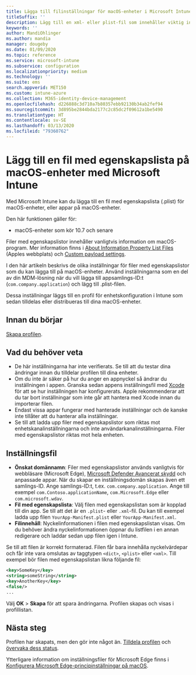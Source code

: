 ```yaml
---
title: Lägga till filinställningar för macOS-enheter i Microsoft Intune – Azure | Microsoft Docs
titleSuffix: ''
description: Lägg till en xml- eller plist-fil som innehåller viktig information om din app. Använd en inställningsfil för enhetskonfigurationsprofilen för att ändra viktig information i filen med egenskapslistan och tilldela den till dina macOS-enheter.
keywords: ''
author: MandiOhlinger
ms.author: mandia
manager: dougeby
ms.date: 01/09/2020
ms.topic: reference
ms.service: microsoft-intune
ms.subservice: configuration
ms.localizationpriority: medium
ms.technology: ''
ms.suite: ems
search.appverid: MET150
ms.custom: intune-azure
ms.collection: M365-identity-device-management
ms.openlocfilehash: d226888c3d710a7b80357ebb92130b34ab2fef94
ms.sourcegitcommit: 3d895be2844bda2177c2c85dc2f09612a1be5490
ms.translationtype: HT
ms.contentlocale: sv-SE
ms.lasthandoff: 03/13/2020
ms.locfileid: "79360762"
---
```

# <a name="add-a-property-list-file-to-macos-devices-using-microsoft-intune"></a>Lägg till en fil med egenskapslista på macOS-enheter med Microsoft Intune

Med Microsoft Intune kan du lägga till en fil med egenskapslista (.plist) för macOS-enheter, eller appar på macOS-enheter.

Den här funktionen gäller för:

- macOS-enheter som kör 10.7 och senare

Filer med egenskapslistor innehåller vanligtvis information om macOS-program. Mer information finns i [About Information Property List Files](https://developer.apple.com/library/archive/documentation/General/Reference/InfoPlistKeyReference/Articles/AboutInformationPropertyListFiles.html) (Apples webbplats) och [Custom payload settings](https://support.apple.com/guide/mdm/custom-mdm9abbdbe7/1/web/1).

I den här artikeln beskrivs de olika inställningar för filer med egenskapslistor som du kan lägga till på macOS-enheter. Använd inställningarna som en del av din MDM-lösning när du vill lägga till appsamlings-ID:t (`com.company.application`) och lägg till .plist-filen.

Dessa inställningar läggs till en profil för enhetskonfiguration i Intune som sedan tilldelas eller distribueras till dina macOS-enheter.

## <a name="before-you-begin"></a>Innan du börjar

[Skapa profilen](device-profile-create.md).

## <a name="what-you-need-to-know"></a>Vad du behöver veta

- De här inställningarna har inte verifierats. Se till att du testar dina ändringar innan du tilldelar profilen till dina enheter.
- Om du inte är säker på hur du anger en appnyckel så ändrar du inställningen i appen. Granska sedan appens inställningsfil med [Xcode](https://developer.apple.com/xcode/) för att se hur inställningen har konfigurerats. Apple rekommenderar att du tar bort inställningar som inte går att hantera med Xcode innan du importerar filen.
- Endast vissa appar fungerar med hanterade inställningar och de kanske inte tillåter att du hanterar alla inställningar.
- Se till att ladda upp filer med egenskapslistor som riktas mot enhetskanalinställningarna och inte användarkanalinställningarna. Filer med egenskapslistor riktas mot hela enheten.

## <a name="preference-file"></a>Inställningsfil

- **Önskat domännamn**: Filer med egenskapslistor används vanligtvis för webbläsare (Microsoft Edge), [Microsoft Defender Avancerat skydd](https://docs.microsoft.com/windows/security/threat-protection/microsoft-defender-atp/microsoft-defender-atp-mac) och anpassade appar. När du skapar en inställningsdomän skapas även ett samlings-ID. Ange samlings-ID:t, t.ex. `com.company.application`. Ange till exempel `com.Contoso.applicationName`, `com.Microsoft.Edge` eller `com.microsoft.wdav`.
- **Fil med egenskapslista**: Välj filen med egenskapslistan som är kopplad till din app. Se till att det är en `.plist`- eller `.xml`-fil. Du kan till exempel ladda upp filen `YourApp-Manifest.plist` eller `YourApp-Manifest.xml`.
- **Filinnehåll**: Nyckelinformationen i filen med egenskapslistan visas. Om du behöver ändra nyckelinformationen öppnar du listfilen i en annan redigerare och laddar sedan upp filen igen i Intune.

Se till att filen är korrekt formaterad. Filen får bara innehålla nyckelvärdepar och får inte vara omslutas av taggtypen `<dict>`, `<plist>` eller `<xml>`. Till exempel bör filen med egenskapslistan likna följande fil:

```xml
<key>SomeKey</key>
<string>someString</string>
<key>AnotherKey</key>
<false/>
...
```

Välj **OK** > **Skapa** för att spara ändringarna. Profilen skapas och visas i profillistan.

## <a name="next-steps"></a>Nästa steg

Profilen har skapats, men den gör inte något än. [Tilldela profilen](device-profile-assign.md) och [övervaka dess status](device-profile-monitor.md).

Ytterligare information om inställningsfiler för Microsoft Edge finns i [Konfigurera Microsoft Edge-principinställningar på macOS](https://docs.microsoft.com/deployedge/configure-microsoft-edge-on-mac).
